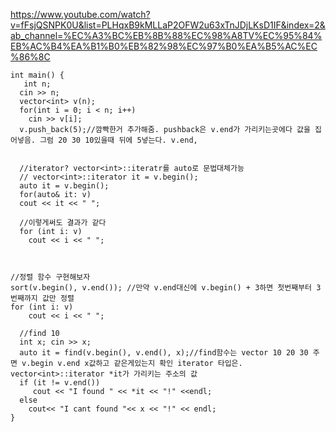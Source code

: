 
https://www.youtube.com/watch?v=fFsjQSNPK0U&list=PLHqxB9kMLLaP2OFW2u63xTnJDjLKsD1IF&index=2&ab_channel=%EC%A3%BC%EB%8B%88%EC%98%A8TV%EC%95%84%EB%AC%B4%EA%B1%B0%EB%82%98%EC%97%B0%EA%B5%AC%EC%86%8C


```
int main() {
   int n;
  cin >> n;
  vector<int> v(n);
  for(int i = 0; i < n; i++)
    cin >> v[i];
  v.push_back(5);//깜빡한거 추가해줌. pushback은 v.end가 가리키는곳에다 값을 집어넣음. 그럼 20 30 10있을때 뒤에 5넣는다. v.end,


  //iterator? vector<int>::iteratr를 auto로 문법대체가능
  // vector<int>::iterator it = v.begin();
  auto it = v.begin();
  for(auto& it: v)
  cout << it << " ";

  //이렇게써도 결과가 같다
  for (int i: v)
    cout << i << " "; 


  
//정렬 함수 구현해보자
sort(v.begin(), v.end()); //만약 v.end대신에 v.begin() + 3하면 첫번째부터 3번째까지 값만 정렬
for (int i: v)
    cout << i << " "; 

  //find 10
  int x; cin >> x;
  auto it = find(v.begin(), v.end(), x);//find함수는 vector 10 20 30 주면 v.begin v.end x값하고 같은게있는지 확인 iterator 타입은. vector<int>::iterator *it가 가리키는 주소의 값
  if (it != v.end())
     cout << "I found " << *it << "!" <<endl;
  else
    cout<< "I cant found "<< x << "!" << endl;
}

```
